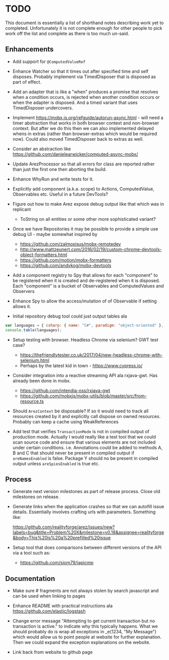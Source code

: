 # TODO

This document is essentially a list of shorthand notes describing work yet to completed.
Unfortunately it is not complete enough for other people to pick work off the list and
complete as there is too much un-said.

## Enhancements

* Add support for `@ComputedValueRef`

* Enhance Watcher so that it times out after specified time and self disposes. Probably implement via
  TimedDisposer that is disposed as part of effect.

* Add an adapter that is like a "when" produces a promise that resolves when a condition occurs, is rejected when
  another condition occurs or when the adapter is disposed. And a timed variant that uses TimedDisposer undercovers.

* Implement https://mobx.js.org/refguide/autorun-async.html - will need a timer abstraction that works in both
  browser context and non-browser context. But after we do this then we can also implemented delayed whens in
  extras (rather than browser-extras which would be required now). Could also moved TimedDisposer back to
  extras as well.

* Consider an abstraction like https://github.com/danielearwicker/computed-async-mobx/

* Update ArezProcessor so that all errors for class are reported rather than just the first one then aborting the build.

* Enhance WhyRun and write tests for it.

* Explicitly add component (a.k.a. scope) to Actions, ComputedValue, Observables etc. Useful in a future DevTools?

* Figure out how to make Arez expose debug output like that which was in replicant
  - ToString on all entities or some other more sophisticated variant?

* Once we have Repositories it may be possible to provide a simple use debug UI - maybe somewhat inspired by
  - https://github.com/zalmoxisus/mobx-remotedev
  - http://www.mattzeunert.com/2016/02/19/custom-chrome-devtools-object-formatters.html
  - https://github.com/motion/mobx-formatters
  - https://github.com/andykog/mobx-devtools

* Add a component registry to Spy that allows for each "component" to be registered when it is created and
  de-registered when it is disposed. Each "component" is a bucket of Observables and ComputedValues and Observers

* Enhance Spy to allow the access/mutation of of Observable if setting allows it.

* Initial repository debug tool could just output tables ala

```javascript
var languages = { csharp: { name: "C#", paradigm: "object-oriented" }, fsharp: { name: "F#", paradigm: "functional" } };
console.table(languages);
```

* Setup testing with browser. Headless Chrome via selenium? GWT test case?
  - https://thefriendlytester.co.uk/2017/04/new-headless-chrome-with-selenium.html
  - Perhaps by the latest kid in town - https://www.cypress.io/

* Consider integration into a reactive streaming API ala rxjava-gwt. Has already been done in mobx.
  - https://github.com/intendia-oss/rxjava-gwt
  - https://github.com/mobxjs/mobx-utils/blob/master/src/from-resource.ts

* Should `ArezContext` be disposable? If so it would need to track all resources created by it and explicitly
  call dispose on owned resources. Probably can keep a cache using WeakReferences

* Add test that verifies `TransactionMode` is not in compiled output of production mode.
  Actually I would really like a test tool that we could scan source code and ensure that various elements
  are not included under certain conditions. i.e. Annotations could be added to methods A, B and C
  that should never be present in compiled output if `areNamesEnabled` is false. Package Y should no be present
  in compiled output unless `areSpiesEnabled` is true etc.

## Process

* Generate next version milestones as part of release process. Close old milestones on release.

* Generate links when the application crashes so that we can autofill issue details. Essentially involves
  crafting urls with parameters. Something like:

  https://github.com/realityforge/arez/issues/new?labels=bug&title=Problem%20X&milestone=v0.18&assignee=realityforge&body=This%20is%20a%20prefilled%20issue

* Setup tool that does comparisons between different versions of the API via a tool such as:
  - https://github.com/siom79/japicmp

## Documentation

* Make sure # fragments are not always stolen by search javascript and can be used when linking to pages

* Enhance README with practical instructions ala https://github.com/elastic/logstash

* Change error message "Attempting to get current transaction but no transaction is active." to indicate why
  this typically happens. What we should probably do is wrap all exceptions in _e(1234, "My Message") which
  would allow us to point people at website for further explanation. Then we could expand the exception
  explanations on the website.

* Link back from website to github page

